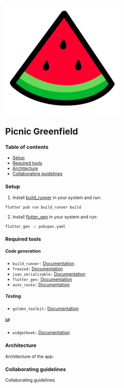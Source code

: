 ![Picnic Logo](docs/picnic_logo.png)

# Picnic Greenfield

### Table of contents

- [Setup](#setup)
- [Required tools](#required-tools)
- [Architecture](#architecture)
- [Collaborating guidelines](#collaborating-guidelines)

### Setup
1.  Install [build_runner](https://pub.dev/packages/build_runner) in your system and run:
```bash
flutter pub run build_runner build
```
2. Install [flutter_gen](https://pub.dev/packages/flutter_gen) in your system and run:
```bash
flutter_gen -c pubspec.yaml
```

### Required tools

##### Code generation
- `build_runner:` [Documentation](https://pub.dev/packages/build_runner)
- `freezed:` [Documentation](https://pub.dev/packages/freezed#install)
- `json_serializable:` [Documentation](https://pub.dev/packages/json_serializable)
- `flutter_gen:` [Documentation](https://pub.dev/packages/flutter_gen)
- `auto_route:` [Documentation](https://pub.dev/packages/auto_route)

##### Testing
- `golden_toolkit:` [Documentation](https://pub.dev/packages/golden_toolkit)

##### UI
- `widgetbook:` [Documentation](https://pub.dev/packages/widgetbook)

### Architecture
Architecture of the app.

### Collaborating guidelines
Collaborating guidelines